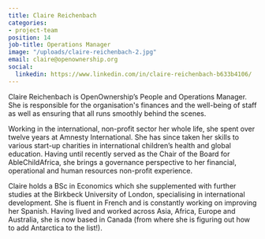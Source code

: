 ```yaml
---
title: Claire Reichenbach
categories:
- project-team
position: 14
job-title: Operations Manager
image: "/uploads/claire-reichenbach-2.jpg"
email: claire@openownership.org
social:
  linkedin: https://www.linkedin.com/in/claire-reichenbach-b633b4106/
---
```

Claire Reichenbach is OpenOwnership’s People and Operations Manager. She is responsible for the organisation's finances and the well-being of staff as well as ensuring that all runs smoothly behind the scenes.

Working in the international, non-profit sector her whole life, she spent over twelve years at Amnesty International. She has since taken her skills to various start-up charities in international children’s health and global education. Having until recently served as the Chair of the Board for AbleChildAfrica, she brings a governance perspective to her financial, operational and human resources non-profit experience.

Claire holds a BSc in Economics which she supplemented with further studies at the Birkbeck University of London, specialising in international development. She is fluent in French and is constantly working on improving her Spanish. Having lived and worked across Asia, Africa, Europe and Australia, she is now based in Canada (from where she is figuring out how to add Antarctica to the list!).
